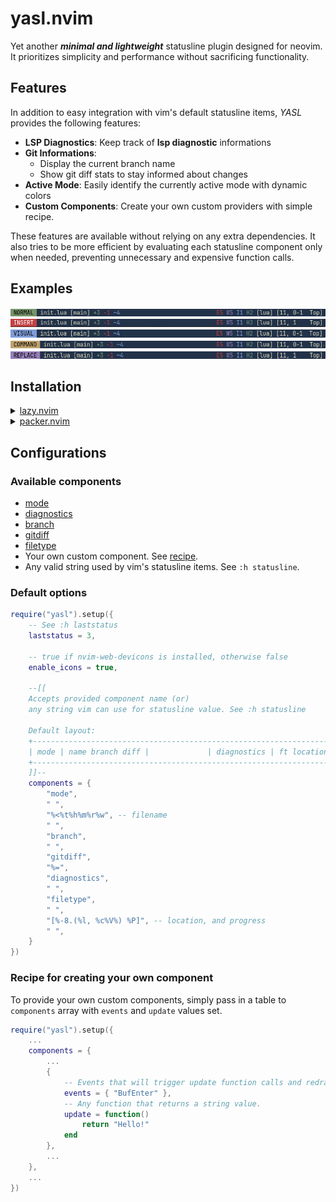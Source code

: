# yasl.nvim

Yet another ***minimal and lightweight*** statusline plugin designed for neovim. It prioritizes simplicity and performance without sacrificing functionality.

## Features
In addition to easy integration with vim's default statusline items, *YASL* provides the following features:
- **LSP Diagnostics**: Keep track of **lsp diagnostic** informations
- **Git Informations**:
    - Display the current branch name
    - Show git diff stats to stay informed about changes
- **Active Mode**: Easily identify the currently active mode with dynamic colors
- **Custom Components**: Create your own custom providers with simple recipe.

These features are available without relying on any extra dependencies. It also tries to be more efficient by evaluating each statusline component only when needed, preventing unnecessary and expensive function calls.

## Examples
![screenshot of statusline in normal mode](./examples/ss-normal.png)
![screenshot of statusline in insert mode](./examples/ss-insert.png)
![screenshot of statusline in visual mode](./examples/ss-visual.png)
![screenshot of statusline in command mode](./examples/ss-command.png)
![screenshot of statusline in replace mode](./examples/ss-replace.png)

## Installation
<details>
<summary>
    <a href="https://github.com/folke/lazy.nvim">lazy.nvim</a>
</summary>

```lua
{
    "brianaung/yasl.nvim",
    dependencies = {
        "nvim-tree/nvim-web-devicons", -- (optional) if you want icons
    },
    opts = {}
}
```

</details>

<details>
<summary>
    <a href="https://github.com/wbthomason/packer.nvim">packer.nvim</a>
</summary>

```lua
require("packer").startup(function()
  use({
    "brianaung/yasl.nvim",
    config = function()
      require("yasl").setup()
    end,
  })
end)
```

</details>

## Configurations
### Available components
- [mode](https://github.com/brianaung/yasl.nvim/blob/main/lua/yasl/builtins/mode.lua)
- [diagnostics](https://github.com/brianaung/yasl.nvim/blob/main/lua/yasl/builtins/diagnostics.lua)
- [branch](https://github.com/brianaung/yasl.nvim/blob/main/lua/yasl/builtins/branch.lua)
- [gitdiff](https://github.com/brianaung/yasl.nvim/blob/main/lua/yasl/builtins/gitdiff.lua)
- [filetype](https://github.com/brianaung/yasl.nvim/blob/main/lua/yasl/builtins/filetype.lua)
- Your own custom component. See [recipe](#recipe-for-creating-your-own-component).
- Any valid string used by vim's statusline items. See `:h statusline`.

### Default options
```lua
require("yasl").setup({
    -- See :h laststatus
    laststatus = 3,

    -- true if nvim-web-devicons is installed, otherwise false
    enable_icons = true, 

    --[[
    Accepts provided component name (or)
    any string vim can use for statusline value. See :h statusline

    Default layout:
    +----------------------------------------------------------------------------+
    | mode | name branch diff |             | diagnostics | ft location progress |
    +----------------------------------------------------------------------------+
    ]]--
    components = {
        "mode",
        " ",
        "%<%t%h%m%r%w", -- filename
        " ",
        "branch",
        " ",
        "gitdiff",
        "%=",
        "diagnostics",
        " ",
        "filetype",
        " ",
        "[%-8.(%l, %c%V%) %P]", -- location, and progress
        " ",
    }
})
```

### Recipe for creating your own component
To provide your own custom components, simply pass in a table to `components` array
with `events` and `update` values set.

```lua
require("yasl").setup({
    ...
    components = {
        ...
        {
            -- Events that will trigger update function calls and redraws the statusline.
            events = { "BufEnter" },
            -- Any function that returns a string value.
            update = function()
                return "Hello!"
            end
        },
        ...
    },
    ...
})
```
